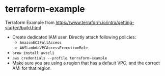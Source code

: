 # terraform-example

Terraform Example from https://www.terraform.io/intro/getting-started/build.html

* Create dedicated IAM user. Directly attach following policies:
    * `AmazonEC2FullAccess`
    * `AWSLambdaVPCAccessExecutionRole`
* `brew install awscli`
* `aws credentials --profile terraform-example`
* Make sure you are using a region that has a default VPC,
  and the correct AMI for that region.

